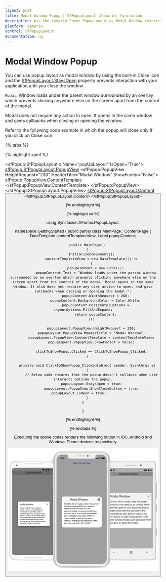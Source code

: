 ```yaml
---
layout: post
title: Modal Window Popup | SfPopupLayout |Xamarin| Syncfusion
description: Use the Xamarin.Forms PopupLayout as Modal Window restricting user interaction with your application until closing the window.
platform: Xamarin
control: SfPopupLayout
documentation: ug
--- 
```


# Modal Window Popup

You can use popup layout as modal window by using the built-in Close icon and the [SfPopupLayout.StaysOpen](https://help.syncfusion.com/cr/cref_files/xamarin/Syncfusion.SfPopupLayout.XForms~Syncfusion.XForms.PopupLayout.SfPopupLayout~StaysOpenProperty.html) property prevents interaction with your application until you close the window.

`Modal`: Window loads under the parent window surrounded by an overlay which prevents clicking anywhere else on the screen apart from the control of the modal.

Modal does not require any action to open. It opens in the same window and gives callbacks when closing or opening the window.

Refer to the following code example in which the popup will close only if you click on Close icon.

{% tabs %}

{% highlight xaml %}

<?xml version="1.0" encoding="utf-8" ?>
<ContentPage xmlns="http://xamarin.com/schemas/2014/forms"
             xmlns:x="http://schemas.microsoft.com/winfx/2009/xaml"
             xmlns:local="clr-namespace:GettingStarted"
             x:Class="GettingStarted.MainPage" 
             Padding="0,40,0,0"
             xmlns:sfPopup="clr-namespace:Syncfusion.XForms.PopupLayout;assembly=Syncfusion.SfPopupLayout.XForms">
 <sfPopup:SfPopupLayout x:Name="popUpLayout" IsOpen="True">
    <sfPopup:SfPopupLayout.PopupView>
        <sfPopup:PopupView HeightRequest="230"
                           HeaderTitle="Modal Window"
                           ShowFooter="False">
            <sfPopup:PopupView.ContentTemplate>
                <DataTemplate>
                    <Label Text="Window loads under the parent window surrounded by an 
                           overlay which prevents clicking anywhere else on the screen 
                           apart from the control of the modal. Modal opens in the same 
                           window. It also does not require any user action to open, and 
                           give callbacks when closing or opening the modal."
                           WidthRequest="260"
                           BackgroundColor="White"
                           HorizontalOptions="FillAndExpand"
                           />
                </DataTemplate>
            </sfPopup:PopupView.ContentTemplate>
        </sfPopup:PopupView>
    </sfPopup:SfPopupLayout.PopupView>
    <sfPopup:SfPopupLayout.Content>
        <StackLayout x:Name="mainLayout">
            <Button x:Name="clickToShowPopup" Text="ClickToShowPopup" VerticalOptions="Start" HorizontalOptions="FillAndExpand" />
        </StackLayout>
    </sfPopup:SfPopupLayout.Content>
  </sfPopup:SfPopupLayout>
</ContentPage>

{% endhighlight %}

{% highlight c# %}

using Syncfusion.XForms.PopupLayout;

namespace GettingStarted
{
    public partial class MainPage : ContentPage
    {
        DataTemplate contentTemplateView;
        Label popupContent;

        public MainPage()
        {
            InitializeComponent();
            contentTemplateView = new DataTemplate(() =>
            {
                popupContent = new Label();
                popupContent.Text = "Window loads under the parent window surrounded by an overlay which prevents clicking anywhere else on the screen apart from the control of the modal. Modal opens in the same window. It also does not require any user action to open, and give callbacks when closing or opening the modal.";
                popupContent.WidthRequest = 260;
                popupContent.BackgroundColor = Color.White;
                popupContent.HorizontalOptions = LayoutOptions.FillAndExpand;
                return popupContent;
            });

            popupLayout.PopupView.HeightRequest = 230;
            popupLayout.PopupView.HeaderTitle = "Modal Window";
            popupLayout.PopupView.ContentTemplate = contentTemplateView;
            popupLayout.PopupView.ShowFooter = false;

            clickToShowPopup.Clicked += ClickToShowPopup_Clicked;
        }

        private void ClickToShowPopup_Clicked(object sender, EventArgs e)
        {
            // Below code ensures that the popup doesn't collapse when user interacts outside the popup.
            popupLayout.StaysOpen = true;
            popupLayout.PopupView.ShowCloseButton = true;
            popupLayout.IsOpen = true;            
        }
    }
}

{% endhighlight %}

{% endtabs %}

Executing the above codes renders the following output in iOS, Android and Windows Phone devices respectively.

![Popup as ModelWindow](GettingStarted_images/ModelWindow.png)
